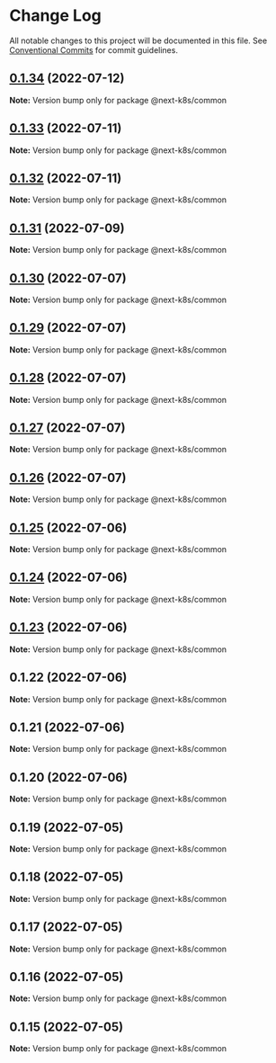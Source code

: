 # Change Log

All notable changes to this project will be documented in this file.
See [Conventional Commits](https://conventionalcommits.org) for commit guidelines.

## [0.1.34](https://github.com/mathiscode/next-k8s/compare/@next-k8s/common@0.1.33...@next-k8s/common@0.1.34) (2022-07-12)

**Note:** Version bump only for package @next-k8s/common





## [0.1.33](https://github.com/mathiscode/next-k8s/compare/@next-k8s/common@0.1.32...@next-k8s/common@0.1.33) (2022-07-11)

**Note:** Version bump only for package @next-k8s/common





## [0.1.32](https://github.com/mathiscode/next-k8s/compare/@next-k8s/common@0.1.31...@next-k8s/common@0.1.32) (2022-07-11)

**Note:** Version bump only for package @next-k8s/common





## [0.1.31](https://github.com/mathiscode/next-k8s/compare/@next-k8s/common@0.1.30...@next-k8s/common@0.1.31) (2022-07-09)

**Note:** Version bump only for package @next-k8s/common





## [0.1.30](https://github.com/mathiscode/next-k8s-boilerplate/compare/@next-k8s/common@0.1.29...@next-k8s/common@0.1.30) (2022-07-07)

**Note:** Version bump only for package @next-k8s/common





## [0.1.29](https://github.com/mathiscode/next-k8s-boilerplate/compare/@next-k8s/common@0.1.28...@next-k8s/common@0.1.29) (2022-07-07)

**Note:** Version bump only for package @next-k8s/common





## [0.1.28](https://github.com/mathiscode/next-k8s-boilerplate/compare/@next-k8s/common@0.1.27...@next-k8s/common@0.1.28) (2022-07-07)

**Note:** Version bump only for package @next-k8s/common





## [0.1.27](https://github.com/mathiscode/next-k8s-boilerplate/compare/@next-k8s/common@0.1.26...@next-k8s/common@0.1.27) (2022-07-07)

**Note:** Version bump only for package @next-k8s/common





## [0.1.26](https://github.com/mathiscode/next-k8s-boilerplate/compare/@next-k8s/common@0.1.25...@next-k8s/common@0.1.26) (2022-07-07)

**Note:** Version bump only for package @next-k8s/common





## [0.1.25](https://github.com/mathiscode/next-k8s-boilerplate/compare/@next-k8s/common@0.1.24...@next-k8s/common@0.1.25) (2022-07-06)

**Note:** Version bump only for package @next-k8s/common





## [0.1.24](https://github.com/mathiscode/next-k8s-boilerplate/compare/@next-k8s/common@0.1.23...@next-k8s/common@0.1.24) (2022-07-06)

**Note:** Version bump only for package @next-k8s/common





## [0.1.23](https://github.com/mathiscode/next-k8s-boilerplate/compare/@next-k8s/common@0.1.22...@next-k8s/common@0.1.23) (2022-07-06)

**Note:** Version bump only for package @next-k8s/common





## 0.1.22 (2022-07-06)

**Note:** Version bump only for package @next-k8s/common





## 0.1.21 (2022-07-06)

**Note:** Version bump only for package @next-k8s/common





## 0.1.20 (2022-07-06)

**Note:** Version bump only for package @next-k8s/common





## 0.1.19 (2022-07-05)

**Note:** Version bump only for package @next-k8s/common





## 0.1.18 (2022-07-05)

**Note:** Version bump only for package @next-k8s/common





## 0.1.17 (2022-07-05)

**Note:** Version bump only for package @next-k8s/common





## 0.1.16 (2022-07-05)

**Note:** Version bump only for package @next-k8s/common





## 0.1.15 (2022-07-05)

**Note:** Version bump only for package @next-k8s/common
